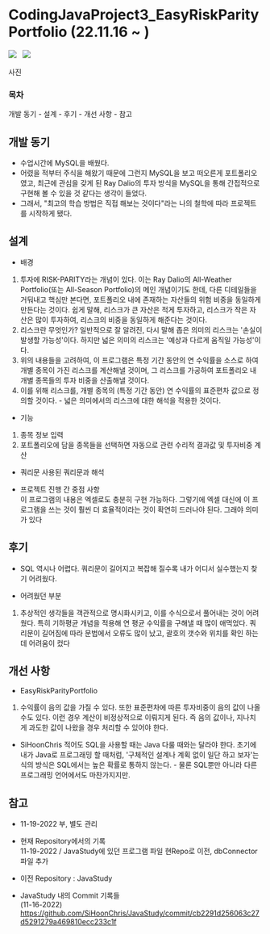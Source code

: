 # CodingJavaProject3_EasyRiskParityPortfolio (22.11.16 ~ )  
<img src="https://img.shields.io/badge/mysql-4479A1?style=for-the-badge&logo=mysql&logoColor=white"> &nbsp; <img src="https://img.shields.io/badge/java-007396?style=for-the-badge&logo=java&logoColor=white">  

사진

### 목차
개발 동기 - 설계 - 후기 - 개선 사항 - 참고

## 개발 동기
- 수업시간에 MySQL을 배웠다.
- 어렸을 적부터 주식을 해왔기 때문에 그런지 MySQL을 보고 떠오른게 포트폴리오였고, 최근에 관심을 갖게 된 Ray Dalio의 투자 방식을 MySQL을 통해 간접적으로 구현해 볼 수 있을 것 같다는 생각이 들었다. 
- 그래서, "최고의 학습 방법은 직접 해보는 것이다"라는 나의 철학에 따라 프로젝트를 시작하게 됐다.

## 설계
- 배경
1) 투자에 RISK-PARITY라는 개념이 있다. 이는 Ray Dalio의 All-Weather Portfolio(또는 All-Season Portfolio)의 메인 개념이기도 한데,
다른 디테일들을 거둬내고 핵심만 본다면, 포트폴리오 내에 존재하는 자산들의 위험 비중을 동일하게 만든다는 것이다. 
쉽게 말해, 리스크가 큰 자산은 적게 투자하고, 리스크가 작은 자산은 많이 투자하여, 리스크의 비중을 동일하게 해준다는 것이다.
2) 리스크란 무엇인가? 일반적으로 잘 알려진, 다시 말해 좁은 의미의 리스크는 '손실이 발생할 가능성'이다. 하지만 넓은 의미의 리스크는 '예상과 다르게 움직일 가능성'이다.
3) 위의 내용들을 고려하여, 이 프로그램은 특정 기간 동안의 연 수익률을 소스로 하여 개별 종목이 가진 리스크를 계산해낼 것이며, 그 리스크를 가공하여 포트폴리오 내 개별 종목들의 투자 비중을 산출해낼 것이다.
4) 이를 위해 리스크를, 개별 종목의 (특정 기간 동안) 연 수익률의 표준편차 값으로 정의할 것이다. - 넓은 의미에서의 리스크에 대한 해석을 적용한 것이다.

- 기능
1) 종목 정보 입력
2) 포트폴리오에 담을 종목들을 선택하면 자동으로 관련 수리적 결과값 및 투자비중 계산

- 쿼리문
사용된 쿼리문과 해석

- 프로젝트 진행 간 중점 사항  
이 프로그램의 내용은 엑셀로도 충분히 구현 가능하다. 그렇기에 엑셀 대신에 이 프로그램을 쓰는 것이 훨씬 더 효율적이라는 것이 확연히 드러나야 된다.
그래야 의미가 있다

## 후기
- SQL 역시나 어렵다. 쿼리문이 길어지고 복잡해 질수록 내가 어디서 실수했는지 찾기 어려웠다. 

- 어려웠던 부분
1) 추상적인 생각들을 객관적으로 명시화시키고, 이를 수식으로서 풀어내는 것이 어려웠다.
특히 기하평균 개념을 적용해 연 평균 수익률을 구해낼 때 많이 애먹었다. 쿼리문이 길어짐에 따라 문법에서 오류도 많이 났고, 괄호의 갯수와 위치를 확인 하는데
어려움이 컸다

## 개선 사항 
- EasyRiskParityPortfolio
1) 수익률이 음의 값을 가질 수 있다. 또한 표준편차에 따른 투자비중이 음의 값이 나올 수도 있다. 이런 경우 계산이 비정상적으로 이뤄지게 된다.
즉 음의 값이나, 지나치게 과도한 값이 나왔을 경우 처리할 수 있어야 한다.

- SiHoonChris
적어도 SQL을 사용할 때는 Java 다룰 때와는 달라야 한다. 초기에 내가 Java로 프로그래밍 할 때처럼, '구체적인 설계나 계획 없이 일단 하고 보자'는 식의 방식은
SQL에서는 높은 확률로 통하지 않는다. - 물론 SQL뿐만 아니라 다른 프로그래밍 언어에서도 마찬가지지만.


## 참고
- 11-19-2022 부, 별도 관리
- 현재 Repository에서의 기록  
11-19-2022 / JavaStudy에 있던 프로그램 파일 현Repo로 이전, dbConnector 파일 추가  

- 이전 Repository : JavaStudy
- JavaStudy 내의 Commit 기록들  
(11-16-2022) &nbsp; https://github.com/SiHoonChris/JavaStudy/commit/cb2291d256063c27d5291279a469810ecc233c1f

